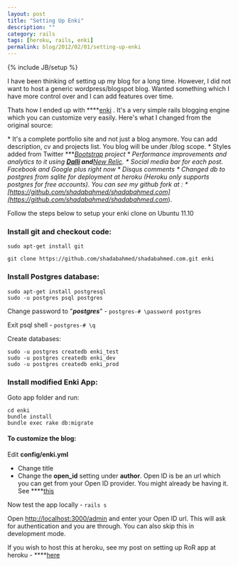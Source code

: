 ```yaml
---
layout: post
title: "Setting Up Enki"
description: ""
category: rails
tags: [heroku, rails, enki]
permalink: blog/2012/02/01/setting-up-enki
---
```


{% include JB/setup %}

I have been thinking of setting up my blog for a long time. However, I did not want to host a generic wordpress/blogspot blog. Wanted something which I have more control over and I can add features over time.

Thats how I ended up with ****[enki](http://www.enkiblog.com/**) . It's a very simple rails blogging engine which you can customize very easily. Here's what I changed from the original source:

\* It's a complete portfolio site and not just a blog anymore. You can add description, cv and projects list. You blog will be under /blog scope.
\* Styles added from Twitter ****[Bootstrap](http://twitter.github.com/bootstrap/**) project
\* Performance improvements and analytics to it using **[Dalli](https://github.com/mperham/dalli*(memcache)) and**[New Relic](https://github.com/newrelic/rpm*).
\* Social media bar for each post. Facebook and Google plus right now
\* Disqus comments
\* Changed db to postgres from sqlite for deployment at heroku (Heroku only supports postgres for free accounts).
You can see my github fork at : \*[https://github.com/shadabahmed/shadabahmed.com](https://github.com/shadabahmed/shadabahmed.com*).

Follow the steps below to setup your enki clone on Ubuntu 11.10

### Install git and checkout code:

    sudo apt-get install git

    git clone https://github.com/shadabahmed/shadabahmed.com.git enki

### Install Postgres database:

    sudo apt-get install postgresql
    sudo -u postgres psql postgres

Change password to "***postgres***" - `postgres-# \password postgres`

Exit psql shell - `postgres-# \q`

Create databases:

    sudo -u postgres createdb enki_test
    sudo -u postgres createdb enki_dev
    sudo -u postgres createdb enki_prod

### Install modified Enki App:

Goto app folder and run:

    cd enki
    bundle install
    bundle exec rake db:migrate

#### To customize the blog:

Edit **config/enki.yml**

-   Change title
-   Change the **open\_id** setting under **author**. Open ID is be an url which you can get from your Open ID provider. You might already be having it. See ****[this](http://openid.net/get-an-openid/**)

Now test the app locally - `rails s`

Open <http://localhost:3000/admin> and enter your Open ID url. This will ask for authentication and you are through. You can also skip this in development mode.

If you wish to host this at heroku, see my post on setting up RoR app at heroku - ****[here](/blog/2012/02/04/heroku-setup**)
